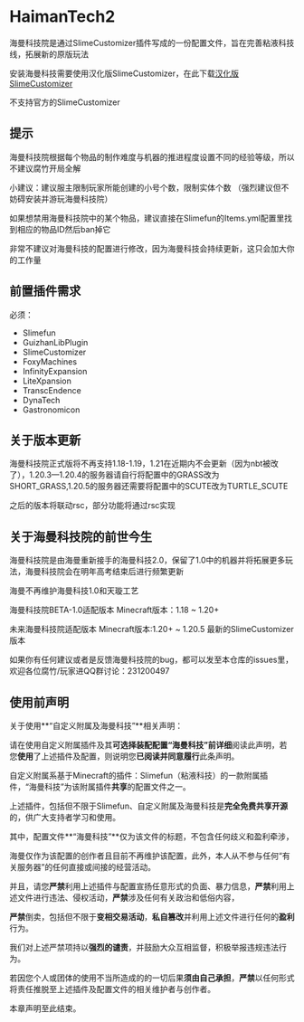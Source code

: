 # HaimanTech2
海曼科技院是通过SlimeCustomizer插件写成的一份配置文件，旨在完善粘液科技线，拓展新的原版玩法  

安装海曼科技需要使用汉化版SlimeCustomizer，在此下载[汉化版SlimeCustomizer](https://builds.guizhanss.com/SlimefunGuguProject/SlimeCustomizer/master)

不支持官方的SlimeCustomizer

## 提示

海曼科技院根据每个物品的制作难度与机器的推进程度设置不同的经验等级，所以不建议腐竹开局全解

小建议：建议服主限制玩家所能创建的小号个数，限制实体个数 （强烈建议但不妨碍安装并游玩海曼科技院）

如果想禁用海曼科技院中的某个物品，建议直接在Slimefun的Items.yml配置里找到相应的物品ID然后ban掉它

非常不建议对海曼科技的配置进行修改，因为海曼科技会持续更新，这只会加大你的工作量

## 前置插件需求
必须：
- Slimefun
- GuizhanLibPlugin
- SlimeCustomizer
- FoxyMachines
- InfinityExpansion
- LiteXpansion
- TranscEndence
- DynaTech
- Gastronomicon

## 关于版本更新

海曼科技院正式版将不再支持1.18-1.19，1.21在近期内不会更新（因为nbt被改了），1.20.3—1.20.4的服务器请自行将配置中的GRASS改为SHORT_GRASS,1.20.5的服务器还需要将配置中的SCUTE改为TURTLE_SCUTE

之后的版本将联动rsc，部分功能将通过rsc实现

## 关于海曼科技院的前世今生
海曼科技院是由海曼重新接手的海曼科技2.0，保留了1.0中的机器并将拓展更多玩法，海曼科技院会在明年高考结束后进行频繁更新

海曼不再维护海曼科技1.0和天璇工艺

海曼科技院BETA-1.0适配版本
Minecraft版本：1.18 ~ 1.20+

未来海曼科技院适配版本
Minecraft版本:1.20+ ~ 1.20.5
最新的SlimeCustomizer版本

如果你有任何建议或者是反馈海曼科技院的bug，都可以发至本仓库的issues里，欢迎各位腐竹/玩家进QQ群讨论：231200497

## 使用前声明

关于使用**“自定义附属及海曼科技”**相关声明：

请在使用自定义附属插件及其**可选择装配配置“海曼科技”**前**详细**阅读此声明，若您**使用**了上述插件及配置，则说明您**已阅读并同意履行**此条声明。

自定义附属系基于Minecraft的插件：Slimefun（粘液科技）的一款附属插件，“海曼科技”为该附属插件**共享**的配置文件之一。

上述插件，包括但不限于Slimefun、自定义附属及海曼科技是**完全免费共享开源**的，供广大支持者学习和使用。

其中，配置文件**“海曼科技”**仅为该文件的标题，不包含任何歧义和盈利牵涉，

海曼仅作为该配置的创作者且目前不再维护该配置，此外，本人从不参与任何“有关服务器”的任何直接或间接的经营活动。

并且，请您**严禁**利用上述插件与配置宣扬任意形式的负面、暴力信息，**严禁**利用上述文件进行违法、侵权活动，**严禁**涉及任何有关政治和低俗内容，

**严禁**倒卖，包括但不限于**变相交易活动**，**私自篡改**并利用上述文件进行任何的**盈利**行为。

我们对上述严禁项持以**强烈的谴责**，并鼓励大众互相监督，积极举报违规违法行为。

若因您个人或团体的使用不当所造成的的一切后果**须由自己承担**，**严禁**以任何形式将责任推脱至上述插件及配置文件的相关维护者与创作者。

本章声明至此结束。

